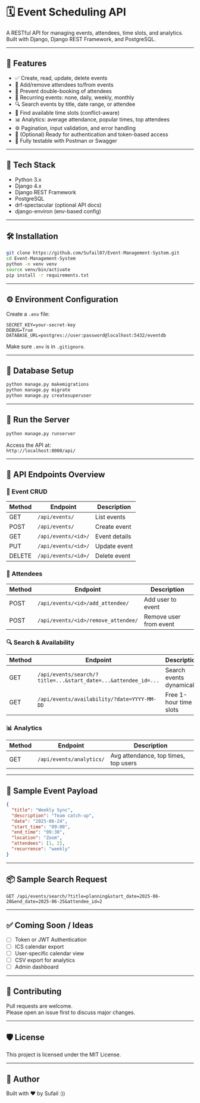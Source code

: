 # 🗓️ Event Scheduling API

A RESTful API for managing events, attendees, time slots, and analytics. Built with Django, Django REST Framework, and PostgreSQL.

---

## 🚀 Features

- ✅ Create, read, update, delete events
- 👥 Add/remove attendees to/from events
- 🛑 Prevent double-booking of attendees
- 🔁 Recurring events: none, daily, weekly, monthly
- 🔍 Search events by title, date range, or attendee
- 📅 Find available time slots (conflict-aware)
- 📊 Analytics: average attendance, popular times, top attendees
- ⚙️ Pagination, input validation, and error handling
- 🔐 (Optional) Ready for authentication and token-based access
- 🧪 Fully testable with Postman or Swagger

---

## 🧰 Tech Stack

- Python 3.x
- Django 4.x
- Django REST Framework
- PostgreSQL
- drf-spectacular (optional API docs)
- django-environ (env-based config)

---

## 🛠️ Installation

```bash
git clone https://github.com/Sufail07/Event-Management-System.git
cd Event-Management-System
python -m venv venv
source venv/bin/activate
pip install -r requirements.txt
```

---

## ⚙️ Environment Configuration

Create a `.env` file:

```env
SECRET_KEY=your-secret-key
DEBUG=True
DATABASE_URL=postgres://user:password@localhost:5432/eventdb
```

Make sure `.env` is in `.gitignore`.

---

## 🔄 Database Setup

```bash
python manage.py makemigrations
python manage.py migrate
python manage.py createsuperuser
```

---

## 🚦 Run the Server

```bash
python manage.py runserver
```

Access the API at:  
`http://localhost:8000/api/`

---

## 🔌 API Endpoints Overview

### 🧱 Event CRUD

| Method | Endpoint               | Description          |
|--------|------------------------|----------------------|
| GET    | `/api/events/`         | List events          |
| POST   | `/api/events/`         | Create event         |
| GET    | `/api/events/<id>/`    | Event details        |
| PUT    | `/api/events/<id>/`    | Update event         |
| DELETE | `/api/events/<id>/`    | Delete event         |

### 👥 Attendees

| Method | Endpoint                              | Description              |
|--------|----------------------------------------|--------------------------|
| POST   | `/api/events/<id>/add_attendee/`       | Add user to event        |
| POST   | `/api/events/<id>/remove_attendee/`    | Remove user from event   |

### 🔍 Search & Availability

| Method | Endpoint                                                   | Description                    |
|--------|------------------------------------------------------------|--------------------------------|
| GET    | `/api/events/search/?title=...&start_date=...&attendee_id=...` | Search events dynamically |
| GET    | `/api/events/availability/?date=YYYY-MM-DD`               | Free 1-hour time slots         |

### 📊 Analytics

| Method | Endpoint                  | Description                          |
|--------|---------------------------|--------------------------------------|
| GET    | `/api/events/analytics/`  | Avg attendance, top times, top users |

---

## 📄 Sample Event Payload

```json
{
  "title": "Weekly Sync",
  "description": "Team catch-up",
  "date": "2025-06-24",
  "start_time": "09:00",
  "end_time": "09:30",
  "location": "Zoom",
  "attendees": [1, 2],
  "recurrence": "weekly"
}
```

---

## 📦 Sample Search Request

```http
GET /api/events/search/?title=planning&start_date=2025-06-20&end_date=2025-06-25&attendee_id=2
```

---

## ✅ Coming Soon / Ideas

- [ ] Token or JWT Authentication
- [ ] ICS calendar export
- [ ] User-specific calendar view
- [ ] CSV export for analytics
- [ ] Admin dashboard

---

## 🤝 Contributing

Pull requests are welcome.  
Please open an issue first to discuss major changes.

---

## 🛡 License

This project is licensed under the MIT License.

---

## 👤 Author

Built with ❤️ by Sufail :))
